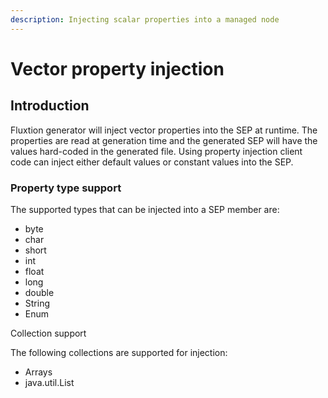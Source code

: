 ```yaml
---
description: Injecting scalar properties into a managed node
---
```


# Vector property injection

## Introduction <a id="introduction"></a>

Fluxtion generator will inject vector properties into the SEP at runtime. The properties are read at generation time and the generated SEP will have the values hard-coded in the generated file. Using property injection client code can inject either default values or constant values into the SEP.

### Property type support <a id="property-type-support"></a>

The supported types that can be injected into a SEP member are:

* byte
* char
* short
* int
* float
* long
* double
* String
* Enum

Collection support

The following collections are supported for injection:

* Arrays
* java.util.List 



